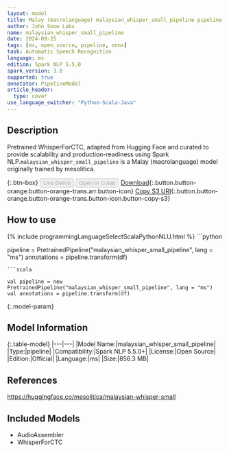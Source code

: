 ```yaml
---
layout: model
title: Malay (macrolanguage) malaysian_whisper_small_pipeline pipeline WhisperForCTC from mesolitica
author: John Snow Labs
name: malaysian_whisper_small_pipeline
date: 2024-09-25
tags: [ms, open_source, pipeline, onnx]
task: Automatic Speech Recognition
language: ms
edition: Spark NLP 5.5.0
spark_version: 3.0
supported: true
annotator: PipelineModel
article_header:
  type: cover
use_language_switcher: "Python-Scala-Java"
---
```


## Description

Pretrained WhisperForCTC, adapted from Hugging Face and curated to provide scalability and production-readiness using Spark NLP.`malaysian_whisper_small_pipeline` is a Malay (macrolanguage) model originally trained by mesolitica.

{:.btn-box}
<button class="button button-orange" disabled>Live Demo</button>
<button class="button button-orange" disabled>Open in Colab</button>
[Download](https://s3.amazonaws.com/auxdata.johnsnowlabs.com/public/models/malaysian_whisper_small_pipeline_ms_5.5.0_3.0_1727227176898.zip){:.button.button-orange.button-orange-trans.arr.button-icon}
[Copy S3 URI](s3://auxdata.johnsnowlabs.com/public/models/malaysian_whisper_small_pipeline_ms_5.5.0_3.0_1727227176898.zip){:.button.button-orange.button-orange-trans.button-icon.button-copy-s3}

## How to use



<div class="tabs-box" markdown="1">
{% include programmingLanguageSelectScalaPythonNLU.html %}
```python

pipeline = PretrainedPipeline("malaysian_whisper_small_pipeline", lang = "ms")
annotations =  pipeline.transform(df)   

```
```scala

val pipeline = new PretrainedPipeline("malaysian_whisper_small_pipeline", lang = "ms")
val annotations = pipeline.transform(df)

```
</div>

{:.model-param}
## Model Information

{:.table-model}
|---|---|
|Model Name:|malaysian_whisper_small_pipeline|
|Type:|pipeline|
|Compatibility:|Spark NLP 5.5.0+|
|License:|Open Source|
|Edition:|Official|
|Language:|ms|
|Size:|856.3 MB|

## References

https://huggingface.co/mesolitica/malaysian-whisper-small

## Included Models

- AudioAssembler
- WhisperForCTC